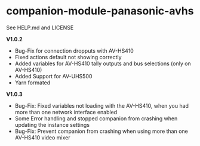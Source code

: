 # companion-module-panasonic-avhs

See HELP.md and LICENSE

**V1.0.2**

- Bug-Fix for connection dropputs with AV-HS410
- Fixed actions default not showing correctly
- Added variables for AV-HS410 tally outputs and bus selections (only on AV-HS410)
- Added Support for AV-UHS500
- Yarn formated

**V1.0.3**

- Bug-Fix: Fixed variables not loading with the AV-HS410, when you had more than one network interface enabled
- Some Error handling and stopped companion from crashing when updating the instance settings
- Bug-Fix: Prevent companion from crashing when using more than one AV-HS410 video mixer
